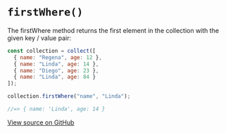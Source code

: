 # `firstWhere()`

The firstWhere method returns the first element in the collection with the given key / value pair:

```js
const collection = collect([
  { name: "Regena", age: 12 },
  { name: "Linda", age: 14 },
  { name: "Diego", age: 23 },
  { name: "Linda", age: 84 }
]);

collection.firstWhere("name", "Linda");

//=> { name: 'Linda', age: 14 }
```




[View source on GitHub](https://github.com/ecrmnn/collect.js/blob/master/src/methods/firstWhere.js)